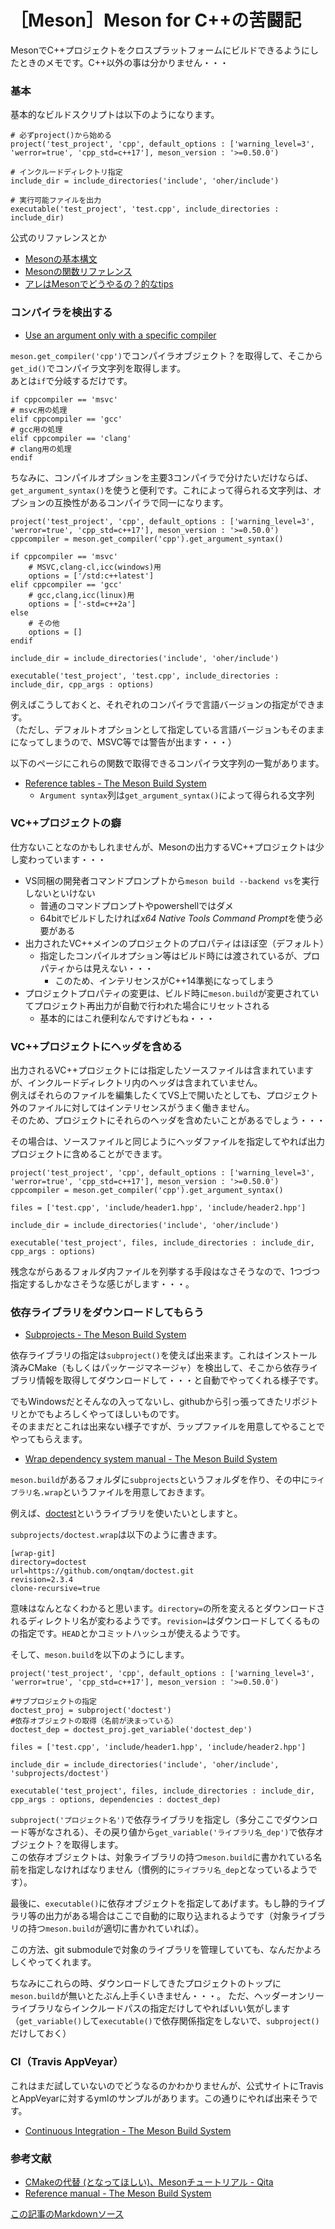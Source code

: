 # ［Meson］Meson for C++の苦闘記

MesonでC++プロジェクトをクロスプラットフォームにビルドできるようにしたときのメモです。C++以外の事は分かりません・・・

### 基本

基本的なビルドスクリプトは以下のようになります。

```meson
# 必ずproject()から始める
project('test_project', 'cpp', default_options : ['warning_level=3', 'werror=true', 'cpp_std=c++17'], meson_version : '>=0.50.0')

# インクルードディレクトリ指定
include_dir = include_directories('include', 'oher/include')

# 実行可能ファイルを出力
executable('test_project', 'test.cpp', include_directories : include_dir)
```

公式のリファレンスとか

- [Mesonの基本構文](https://mesonbuild.com/Syntax.html)
- [Mesonの関数リファレンス](https://mesonbuild.com/Reference-manual.html)
- [アレはMesonでどうやるの？的なtips](https://mesonbuild.com/howtox.html)

### コンパイラを検出する

- [Use an argument only with a specific compiler](https://mesonbuild.com/howtox.html#use-an-argument-only-with-a-specific-compiler)

`meson.get_compiler('cpp')`でコンパイラオブジェクト？を取得して、そこから`get_id()`でコンパイラ文字列を取得します。  
あとは`if`で分岐するだけです。

```meson
if cppcompiler == 'msvc'
# msvc用の処理
elif cppcompiler == 'gcc'
# gcc用の処理
elif cppcompiler == 'clang'
# clang用の処理
endif
```

ちなみに、コンパイルオプションを主要3コンパイラで分けたいだけならば、`get_argument_syntax()`を使うと便利です。これによって得られる文字列は、オプションの互換性があるコンパイラで同一になります。

```meson
project('test_project', 'cpp', default_options : ['warning_level=3', 'werror=true', 'cpp_std=c++17'], meson_version : '>=0.50.0')
cppcompiler = meson.get_compiler('cpp').get_argument_syntax()

if cppcompiler == 'msvc'
    # MSVC,clang-cl,icc(windows)用
    options = ['/std:c++latest']
elif cppcompiler == 'gcc'
    # gcc,clang,icc(linux)用
    options = ['-std=c++2a']
else
    # その他
    options = []
endif

include_dir = include_directories('include', 'oher/include')

executable('test_project', 'test.cpp', include_directories : include_dir, cpp_args : options)
```

例えばこうしておくと、それぞれのコンパイラで言語バージョンの指定ができます。  
（ただし、デフォルトオプションとして指定している言語バージョンもそのままになってしまうので、MSVC等では警告が出ます・・・）

以下のページにこれらの関数で取得できるコンパイラ文字列の一覧があります。

- [Reference tables - The Meson Build System](https://mesonbuild.com/Reference-tables.html)
    - `Argument syntax`列は`get_argument_syntax()`によって得られる文字列

### VC++プロジェクトの癖

仕方ないことなのかもしれませんが、Mesonの出力するVC++プロジェクトは少し変わっています・・・

- VS同梱の開発者コマンドプロンプトから`meson build --backend vs`を実行しないといけない
    - 普通のコマンドプロンプトやpowershellではダメ
    - 64bitでビルドしたければ*x64 Native Tools Command Prompt*を使う必要がある
- 出力されたVC++メインのプロジェクトのプロパティはほぼ空（デフォルト）
    - 指定したコンパイルオプション等はビルド時には渡されているが、プロパティからは見えない・・・
        - このため、インテリセンスがC++14準拠になってしまう
- プロジェクトプロパティの変更は、ビルド時に`meson.build`が変更されていてプロジェクト再出力が自動で行われた場合にリセットされる
    - 基本的にはこれ便利なんですけどもね・・・

### VC++プロジェクトにヘッダを含める

出力されるVC++プロジェクトには指定したソースファイルは含まれていますが、インクルードディレクトリ内のヘッダは含まれていません。  
例えばそれらのファイルを編集したくてVS上で開いたとしても、プロジェクト外のファイルに対してはインテリセンスがうまく働きません。  
そのため、プロジェクトにそれらのヘッダを含めたいことがあるでしょう・・・

その場合は、ソースファイルと同じようにヘッダファイルを指定してやれば出力プロジェクトに含めることができます。

```meson
project('test_project', 'cpp', default_options : ['warning_level=3', 'werror=true', 'cpp_std=c++17'], meson_version : '>=0.50.0')
cppcompiler = meson.get_compiler('cpp').get_argument_syntax()

files = ['test.cpp', 'include/header1.hpp', 'include/header2.hpp']

include_dir = include_directories('include', 'oher/include')

executable('test_project', files, include_directories : include_dir, cpp_args : options)
```

残念ながらあるフォルダ内ファイルを列挙する手段はなさそうなので、1つづつ指定するしかなさそうな感じがします・・・。

### 依存ライブラリをダウンロードしてもらう

- [Subprojects - The Meson Build System](https://mesonbuild.com/Subprojects.html)

依存ライブラリの指定は`subproject()`を使えば出来ます。これはインストール済みCMake（もしくはパッケージマネージャ）を検出して、そこから依存ライブラリ情報を取得してダウンロードして・・・と自動でやってくれる様子です。

でもWindowsだとそんなの入ってないし、githubから引っ張ってきたリポジトリとかでもよろしくやってほしいものです。  
そのままだとこれは出来ない様子ですが、ラップファイルを用意してやることでやってもらえます。

- [Wrap dependency system manual - The Meson Build System](https://mesonbuild.com/Wrap-dependency-system-manual.html)

`meson.build`があるフォルダに`subprojects`というフォルダを作り、その中に`ライブラリ名.wrap`というファイルを用意しておきます。

例えば、[doctest](https://github.com/onqtam/doctest)というライブラリを使いたいとしますと。

`subprojects/doctest.wrap`は以下のように書きます。
```
[wrap-git]
directory=doctest
url=https://github.com/onqtam/doctest.git
revision=2.3.4
clone-recursive=true
```
意味はなんとなくわかると思います。`directory=`の所を変えるとダウンロードされるディレクトリ名が変わるようです。`revision=`はダウンロードしてくるものの指定です。`HEAD`とかコミットハッシュが使えるようです。

そして、`meson.build`を以下のようにします。
```meson
project('test_project', 'cpp', default_options : ['warning_level=3', 'werror=true', 'cpp_std=c++17'], meson_version : '>=0.50.0')

#サブプロジェクトの指定
doctest_proj = subproject('doctest')
#依存オブジェクトの取得（名前が決まっている）
doctest_dep = doctest_proj.get_variable('doctest_dep')

files = ['test.cpp', 'include/header1.hpp', 'include/header2.hpp']

include_dir = include_directories('include', 'oher/include', 'subprojects/doctest')

executable('test_project', files, include_directories : include_dir, cpp_args : options, dependencies : doctest_dep)
```

`subproject('プロジェクト名')`で依存ライブラリを指定し（多分ここでダウンロード等がなされる）、その戻り値から`get_variable('ライブラリ名_dep')`で依存オブジェクト？を取得します。  
この依存オブジェクトは、対象ライブラリの持つ`meson.build`に書かれている名前を指定しなければなりません（慣例的に`ライブラリ名_dep`となっているようです）。

最後に、`executable()`に依存オブジェクトを指定してあげます。もし静的ライブラリ等の出力がある場合はここで自動的に取り込まれるようです（対象ライブラリの持つ`meson.build`が適切に書かれていれば）。

この方法、git submoduleで対象のライブラリを管理していても、なんだかよろしくやってくれます。

ちなみにこれらの時、ダウンロードしてきたプロジェクトのトップに`meson.build`が無いとたぶん上手くいきません・・・。
ただ、ヘッダーオンリーライブラリならインクルードパスの指定だけしてやればいい気がします（`get_variable()`して`executable()`で依存関係指定をしないで、`subproject()`だけしておく）

### CI（Travis AppVeyar）

これはまだ試していないのでどうなるのかわかりませんが、公式サイトにTravisとAppVeyarに対するymlのサンプルがあります。この通りにやれば出来そうです。

- [Continuous Integration - The Meson Build System](https://mesonbuild.com/Continuous-Integration.html)

### 参考文献
- [CMakeの代替 (となってほしい)、Mesonチュートリアル - Qita](https://qiita.com/turenar/items/c727834fbf701beb47ef)
- [Reference manual - The Meson Build System](https://mesonbuild.com/Reference-manual.html)

[この記事のMarkdownソース](https://github.com/onihusube/blog/blob/master/2019/20190919_meson_memo.md)